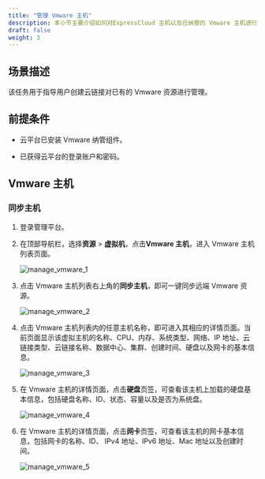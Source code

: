```yaml
---
title: "管理 Vmware 主机"
description: 本小节主要介绍如何对ExpressCloud 主机以及已纳管的 Vmware 主机进行管理。
draft: false
weight: 3
---
```



## 场景描述

该任务用于指导用户创建云链接对已有的 Vmware 资源进行管理。

## 前提条件

- 云平台已安装 Vmware 纳管组件。

- 已获得云平台的登录账户和密码。


## Vmware 主机

### 同步主机

1. 登录管理平台。

2. 在顶部导航栏，选择**资源** > **虚拟机**，点击**Vmware 主机**，进入 Vmware 主机列表页面。

   ![manage_vmware_1](../../../_images/manage_vmware_1.png)

3. 点击 Vmware 主机列表右上角的**同步主机**，即可一键同步远端 Vmware 资源。

   ![manage_vmware_2](../../../_images/manage_vmware_2.png)

4. 点击 Vmware 主机列表内的任意主机名称，即可进入其相应的详情页面。当前页面显示该虚拟主机的名称、CPU、内存、系统类型、网络、IP 地址、云链接类型、云链接名称、数据中心、集群、创建时间、硬盘以及网卡的基本信息。

   ![manage_vmware_3](../../../_images/manage_vmware_3.png)

5. 在 Vmware 主机的详情页面，点击**硬盘**页签，可查看该主机上加载的硬盘基本信息，包括硬盘名称、ID、状态、容量以及是否为系统盘。

   ![manage_vmware_4](../../../_images/manage_vmware_4.png)

6. 在 Vmware 主机的详情页面，点击**网卡**页签，可查看该主机的网卡基本信息，包括网卡的名称、ID、 IPv4 地址、IPv6 地址、Mac 地址以及创建时间。

   ![manage_vmware_5](../../../_images/manage_vmware_5.png)



